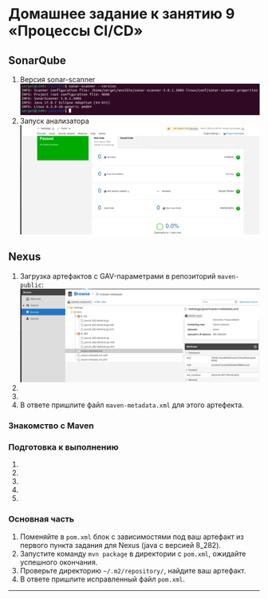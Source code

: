 # Домашнее задание к занятию 9 «Процессы CI/CD»

## SonarQube

1. Версия sonar-scanner
    ![1](https://github.com/RziankinS/devops-netology/blob/367ac492d740c0c0c36a785aba3d3af43456c650/screen/sonar%20--version.png)
2. Запуск анализатора
    ![2](https://github.com/RziankinS/devops-netology/blob/367ac492d740c0c0c36a785aba3d3af43456c650/screen/%D0%A1%D0%BD%D0%B8%D0%BC%D0%BE%D0%BA%20%D1%8D%D0%BA%D1%80%D0%B0%D0%BD%D0%B0%20%D0%BE%D1%82%202024-04-09%2016-30-51.png)

## Nexus

1. Загрузка артефактов с GAV-параметрами в репозиторий `maven-public`:
    ![3](https://github.com/RziankinS/devops-netology/blob/367ac492d740c0c0c36a785aba3d3af43456c650/screen/maven-releases.png) 
2. 
3. 
4. В ответе пришлите файл `maven-metadata.xml` для этого артефекта.

### Знакомство с Maven

### Подготовка к выполнению

1. 
2. 
3. 
4. 
5. 

### Основная часть

1. Поменяйте в `pom.xml` блок с зависимостями под ваш артефакт из первого пункта задания для Nexus (java с версией 8_282).
2. Запустите команду `mvn package` в директории с `pom.xml`, ожидайте успешного окончания.
3. Проверьте директорию `~/.m2/repository/`, найдите ваш артефакт.
4. В ответе пришлите исправленный файл `pom.xml`.

---
